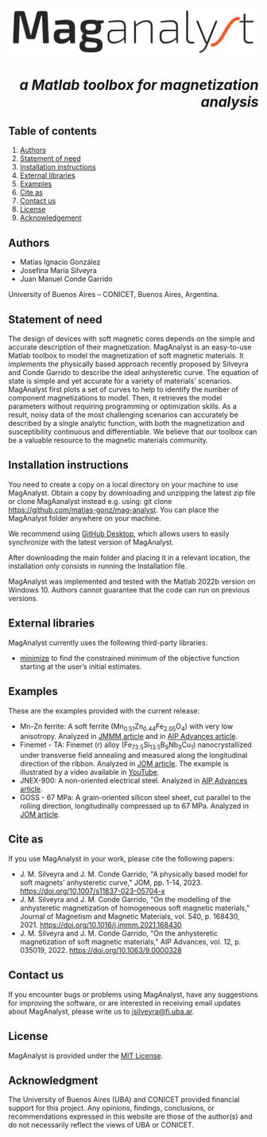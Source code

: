 
![Image](https://github.com/matias-gonz/mag-analyst/blob/main/logo_maganalyst.png)
# *<div dir="rtl"> a Matlab toolbox for magnetization analysis </div>*

## Table of contents
1. [Authors](#authors)
2. [Statement of need](#statement-of-need)
3. [Installation instructions](#installation-instructions)
4. [External libraries](#external-libraries)
5. [Examples](#examples)
6. [Cite as](#cite-as)
7. [Contact us](#contact-us)
8. [License](#license)
9. [Acknowledgement](#acknowledgment)
 
 ## Authors
  - Matías Ignacio González
  - Josefina María Silveyra
  - Juan Manuel Conde Garrido
	
University of Buenos Aires – CONICET, Buenos Aires, Argentina.
   
## Statement of need

The design of devices with soft magnetic cores depends on the simple and accurate description of their magnetization. MagAnalyst is an easy-to-use Matlab toolbox to model the magnetization of soft magnetic materials. It implements the physically based approach recently proposed by Silveyra and Conde Garrido to describe the ideal anhysteretic curve. The equation of state is simple and yet accurate for a variety of materials’ scenarios. MagAnalyst first plots a set of curves to help to identify the number of component magnetizations to model. Then, it retrieves the model parameters without requiring programming or optimization skills. As a result, noisy data of the most challenging scenarios can accurately be described by a single analytic function, with both the magnetization and susceptibility continuous and differentiable. We believe that our toolbox can be a valuable resource to the magnetic materials community.

## Installation instructions

You need to create a copy on a local directory on your machine to use MagAnalyst. Obtain a copy by downloading and unzipping the latest zip file or clone MagAanalyst instead e.g. using: git clone https://github.com/matias-gonz/mag-analyst. You can place the MagAnalyst folder anywhere on your machine.

We recommend using [GitHub Desktop](https://desktop.github.com/), which allows users to easily synchronize with the latest version of MagAnalyst.

After downloading the main folder and placing it in a relevant location, the installation only consists in running the Installation file.
 
MagAnalyst was implemented and tested with the Matlab 2022b version on Windows 10. Authors cannot guarantee that the code can run on previous versions.

## External libraries

MagAnalyst currently uses the following third-party libraries:
* [minimize](https://www.mathworks.com/matlabcentral/fileexchange/24298-minimize) to find the constrained minimum of the objective function starting at the user’s initial estimates.

## Examples

These are the examples provided with the current release:

* Mn-Zn ferrite: A soft ferrite (Mn<sub>0.51</sub>Zn<sub>0.44</sub>Fe<sub>2.05</sub>O<sub>4</sub>) with very low anisotropy. Analyzed in [JMMM article](https://doi.org/10.1016/j.jmmm.2021.168430) and in [AIP Advances article](https://doi.org/10.1063/9.0000328).
* Finemet - TA: Finemet (r) alloy (Fe<sub>73.5</sub>Si<sub>13.5</sub>B<sub>9</sub>Nb<sub>3</sub>Cu<sub>1</sub>) nanocrystallized under transverse field annealing and measured along the longitudinal direction of the ribbon. Analyzed in [JOM article](https://doi.org/10.1007/s11837-023-05704-x). The example is illustrated by a video available in [YouTube](https://www.youtube.com/channel/xxx).
* JNEX-900: A non-oriented electrical steel. Analyzed in [AIP Advances article](https://doi.org/10.1063/9.0000328). 
* GOSS - 67 MPa: A grain-oriented silicon steel sheet, cut parallel to the rolling direction, longitudinally compressed up to 67 MPa. Analyzed in [JOM article](https://doi.org/10.1007/s11837-023-05704-x). 

## Cite as

If you use MagAnalyst in your work, please cite the following papers:
* J. M. Silveyra and J. M. Conde Garrido, "A physically based model for soft magnets’ anhysteretic curve," JOM, pp. 1-14, 2023. https://doi.org/10.1007/s11837-023-05704-x
* J. M. Silveyra and J. M. Conde Garrido, "On the modelling of the anhysteretic magnetization of homogeneous soft magnetic materials," Journal of Magnetism and Magnetic Materials, vol. 540, p. 168430, 2021. https://doi.org/10.1016/j.jmmm.2021.168430
* J. M. Silveyra and J. M. Conde Garrido, "On the anhysteretic magnetization of soft magnetic materials," AIP Advances, vol. 12, p. 035019, 2022. https://doi.org/10.1063/9.0000328

## Contact us

If you encounter bugs or problems using MagAnalyst, have any suggestions for improving the software, or are interested in receiving email updates about MagAnalyst, please write us to jsilveyra@fi.uba.ar.

## License

MagAnalyst is provided under the [MIT License](https://github.com/matias-gonz/mag-analyst/blob/main/License.txt).

## Acknowledgment

The University of Buenos Aires (UBA) and CONICET provided financial support for this project.
Any opinions, findings, conclusions, or recommendations expressed in this website are those of the author(s) and do not necessarily reflect the views of UBA or CONICET.
